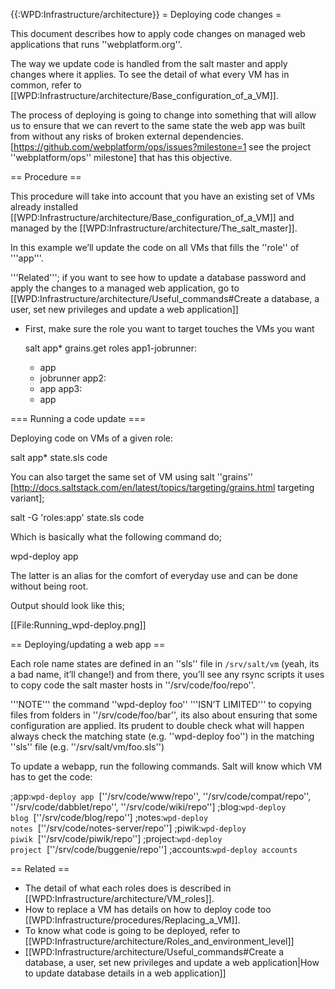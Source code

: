 {{:WPD:Infrastructure/architecture}}
= Deploying code changes =

This document describes how to apply code changes on managed web applications that runs ''webplatform.org''.

The way we update code is handled from the salt master and apply changes where it applies. To see the detail of what every VM has in common, refer to [[WPD:Infrastructure/architecture/Base_configuration_of_a_VM]].

The process of deploying is going to change into something that will allow us to ensure that we can revert to the same state the web app was built from without any risks of broken external dependencies. [https://github.com/webplatform/ops/issues?milestone=1 see the project ''webplatform/ops'' milestone] that has this objective.


== Procedure ==

This procedure will take into account that you have an existing set of VMs already installed  [[WPD:Infrastructure/architecture/Base_configuration_of_a_VM]] and managed by the [[WPD:Infrastructure/architecture/The_salt_master]].

In this example we’ll update the code on all VMs that fills the ''role'' of '''app'''.

'''Related'''; if you want to see how to update a database password and apply the changes to a managed web application, go to [[WPD:Infrastructure/architecture/Useful_commands#Create a database, a user, set new privileges and update a web application]]

* First, make sure the role you want to target touches the VMs you want

  salt app\* grains.get roles
  app1-jobrunner:
    - app
    - jobrunner
  app2:
    - app
  app3:
    - app

=== Running a code update ===

Deploying code on VMs of a given role:

  salt app\* state.sls code

You can also target the same set of VM using salt ''grains'' [http://docs.saltstack.com/en/latest/topics/targeting/grains.html targeting variant];

  salt -G 'roles:app' state.sls code

Which is basically what the following command do;

  wpd-deploy app

The latter is an alias for the comfort of everyday use and can be done without being root.

Output should look like this;

[[File:Running_wpd-deploy.png]]


== Deploying/updating a web app ==

Each role name states are defined in an ''sls'' file in <code>/srv/salt/vm</code> (yeah, its a bad name, it’ll change!) and from there, you’ll see any rsync scripts it uses to copy code the salt master hosts in ''/srv/code/foo/repo''. 

'''NOTE''' the command ''wpd-deploy foo'' '''ISN’T LIMITED''' to copying files from folders in ''/srv/code/foo/bar'', its also about ensuring that some configuration are applied.  Its prudent to double check what will happen always check the matching state (e.g.  ''wpd-deploy foo'') in the matching ''sls'' file (e.g. ''/srv/salt/vm/foo.sls'')

To update a webapp, run the following commands. Salt will know which VM has to get the code:

;app:<code>wpd-deploy app</code>&nbsp;&nbsp;<nowiki>[''/srv/code/www/repo'', ''/srv/code/compat/repo'', ''/srv/code/dabblet/repo'', ''/srv/code/wiki/repo'']</nowiki>
;blog:<code>wpd-deploy blog</code>&nbsp;&nbsp;<nowiki>[''/srv/code/blog/repo'']</nowiki>
;notes:<code>wpd-deploy notes</code>&nbsp;&nbsp;<nowiki>[''/srv/code/notes-server/repo'']</nowiki>
;piwik:<code>wpd-deploy piwik</code>&nbsp;&nbsp;<nowiki>[''/srv/code/piwik/repo'']</nowiki>
;project:<code>wpd-deploy project</code>&nbsp;&nbsp;<nowiki>[''/srv/code/buggenie/repo'']</nowiki>
;accounts:<code>wpd-deploy accounts</code>

== Related ==

* The detail of what each roles does is described in [[WPD:Infrastructure/architecture/VM_roles]].
* How to replace a VM has details on how to deploy code too [[WPD:Infrastructure/procedures/Replacing_a_VM]].
* To know what code is going to be deployed, refer to [[WPD:Infrastructure/architecture/Roles_and_environment_level]]
* [[WPD:Infrastructure/architecture/Useful_commands#Create a database, a user, set new privileges and update a web application|How to update database details in a web application]]